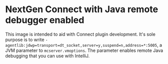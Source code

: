 # NextGen Connect with Java remote debugger enabled
This image is intended to aid with Connect plugin development. It's sole purpose is to write `-agentlib:jdwp=transport=dt_socket,server=y,suspend=n,address=*:5005`, a JVM parameter to `mcserver.vmoptions`. The parameter enables remote Java debugging that you can use with IntelliJ.
